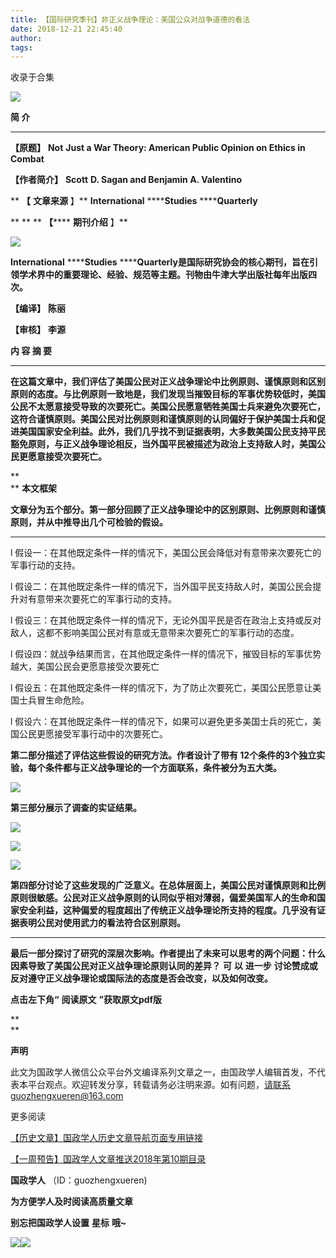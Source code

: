 ```yaml
---
title: 【国际研究季刊】非正义战争理论：美国公众对战争道德的看法
date: 2018-12-21 22:45:40
author: 
tags: 
---
```



收录于合集

![](/images/3432/2.gif)

  

  

**简 介**

  

 ****

 **【原题】** **Not** **Just a War Theory: American Public Opinion on Ethics in
Combat**

 **【作者简介】** **Scott** **D. Sagan and Benjamin A. Valentino**

 ** **【** **文章来源** 】** **International** ******Studies** ******Quarterly**

 ** ** ** **【****** **期刊介绍** 】**

![](/images/3432/3.jpeg)

 **International** ******Studies**
******Quarterly是国际研究协会的核心期刊，旨在引领学术界中的重要理论、经验、规范等主题。刊物由牛津大学出版社每年出版四次。**

 **【编译】** **陈丽**

 **【审核】** **李源**

  

 **内 容 摘 要**

  

 ****

**在这篇文章中，我们评估了美国公民对正义战争理论中比例原则、谨慎原则和区别原则的态度。与比例原则一致地是，我们发现当摧毁目标的军事优势较低时，美国公民不太愿意接受导致的次要死亡。美国公民愿意牺牲美国士兵来避免次要死亡，这符合谨慎原则。美国公民对比例原则和谨慎原则的认同偏好于保护美国士兵和促进美国国家安全利益。此外，我们几乎找不到证据表明，大多数美国公民支持平民豁免原则，与正义战争理论相反，当外国平民被描述为政治上支持敌人时，美国公民更愿意接受次要死亡。**

  
 **  
** **本文框架**

  

 **文章分为五个部分。第一部分回顾了正义战争理论中的区别原则、比例原则和谨慎原则，并从中推导出几个可检验的假设。**

 ****

l 假设一：在其他既定条件一样的情况下，美国公民会降低对有意带来次要死亡的军事行动的支持。

l 假设二：在其他既定条件一样的情况下，当外国平民支持敌人时，美国公民会提升对有意带来次要死亡的军事行动的支持。

l 假设三：在其他既定条件一样的情况下，无论外国平民是否在政治上支持或反对敌人，这都不影响美国公民对有意或无意带来次要死亡的军事行动的态度。

l 假设四：就战争结果而言，在其他既定条件一样的情况下，摧毁目标的军事优势越大，美国公民会更愿意接受次要死亡

l 假设五：在其他既定条件一样的情况下，为了防止次要死亡，美国公民愿意让美国士兵冒生命危险。

l 假设六：在其他既定条件一样的情况下，如果可以避免更多美国士兵的死亡，美国公民更愿接受军事行动中的次要死亡。

**第二部分描述了评估这些假设的研究方法。作者设计了带有 12个条件的3个独立实验，每个条件都与正义战争理论的一个方面联系，条件被分为五大类。**

![](/images/3432/4.png)

  

**第三部分展示了调查的实证结果。**

![](/images/3432/5.png)

![](/images/3432/6.png)

  

![](/images/3432/7.png)

**第四部分讨论了这些发现的广泛意义。在总体层面上，美国公民对谨慎原则和比例原则很敏感。公民对正义战争原则的认同似乎相对薄弱，偏爱美国军人的生命和国家安全利益，这种偏爱的程度超出了传统正义战争理论所支持的程度。几乎没有证据表明公民对使用武力的看法符合区别原则。**

 ****

**最后一部分探讨了研究的深层次影响。作者提出了未来可以思考的两个问题：什么因素导致了美国公民对正义战争理论原则认同的差异？** **可** **以**
**进一步** **讨论赞成或反对遵守正义战争理论或国际法的态度是否会改变，以及如何改变。**

  

 **点击左下角“** **阅读原文** **”获取原文pdf版**

 **  
**

 **声明**

此文为国政学人微信公众平台外文编译系列文章之一，由国政学人编辑首发，不代表本平台观点。欢迎转发分享，转载请务必注明来源。如有问题，请联系guozhengxueren@163.com

  

  

更多阅读

[【历史文章】国政学人历史文章导航页面专用链接](http://mp.weixin.qq.com/s?__biz=MzI3MTYzMzE5Mw==&mid=2247487647&idx=4&sn=713bf729dca089516e8f304f88955380&chksm=eb3f8ed9dc4807cf89f3e211dd726289dd92edc62a6a8e19953bf2b366bbeffb59d285e95119&scene=21#wechat_redirect)  

[【一周预告】国政学人文章推送2018年第10期目录](http://mp.weixin.qq.com/s?__biz=MzI3MTYzMzE5Mw==&mid=2247488139&idx=3&sn=89116855620d62f3ecc5f4e7680c7337&chksm=eb3f8ccddc4805db92781acdfe47f2380e1ce8eca937360ca1e38a47e0180af37fb68aaace30&scene=21#wechat_redirect)  

  

  

 **国政学人** （ID：guozhengxueren)

  

 **为方便学人及时阅读高质量文章**

 **别忘把国政学人设置** **星标** **哦~**

![](/images/3432/8.gif)![](/images/3432/9.gif)

  

